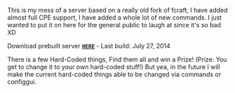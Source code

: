 This is my mess of a server based on a really old fork of fcraft, I have added almost full CPE support, I have added a whole lot of new commands. I just wanted to put it on here for the general public to laugh at since it's so bad XD

Download prebuilt server [**`HERE`**](http://173.48.22.66/Random/ProCraft.zip) - Last build: July 27, 2014

There is a few Hard-Coded things, Find them all and win a Prize! (Prize: You get to change it to your own hard-coded stuff!) But yea, in the future I will make the current hard-coded things able to be changed via commands or configgui.
